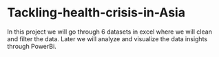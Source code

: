# Tackling-health-crisis-in-Asia
In this project we will go through 6 datasets in excel where we will clean and filter the data. Later we will analyze and visualize the data insights through PowerBi.
